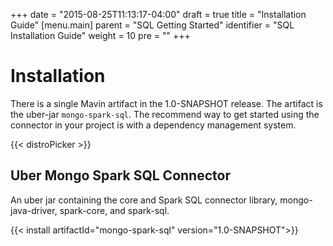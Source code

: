 +++
date = "2015-08-25T11:13:17-04:00"
draft = true
title = "Installation Guide"
[menu.main]
  parent = "SQL Getting Started"
  identifier = "SQL Installation Guide"
  weight = 10
  pre = "<i class='fa'></i>"
+++

# Installation

There is a single Mavin artifact in the 1.0-SNAPSHOT release. The artifact
is the uber-jar `mongo-spark-sql`. The recommend way to get started using the
connector in your project is with a dependency management system.

{{< distroPicker >}}

## Uber Mongo Spark SQL Connector

An uber jar containing the core and Spark SQL connector library,
mongo-java-driver, spark-core, and spark-sql.

{{< install artifactId="mongo-spark-sql" version="1.0-SNAPSHOT">}}
